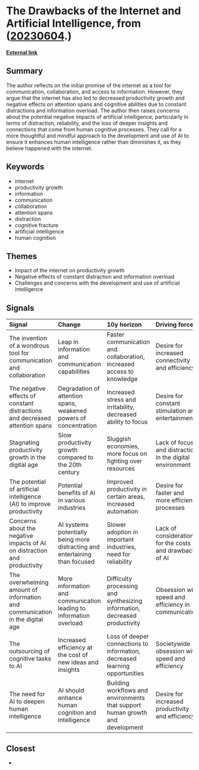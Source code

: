# __The Drawbacks of the Internet and Artificial Intelligence__, from ([20230604](https://kghosh.substack.com/p/20230604).)

__[External link](https://www.nytimes.com/2023/05/28/opinion/artificial-intelligence-thinking-minds-concentration.html?unlocked_article_code=MLIAHN6wO2gN-oVbvQ2_ENjTZpCVExyB-2ozdthrljWZRk3cLP7Ue_cuRQ9CZMmz2RscYeKZ_wnmVHYLZmyY5AGBy1raM6GfG63nypBJRe_Jq5OhxypTEv9CaMb999ubTYW85OpZDr_1wGIgMdHqAC0zsqOQ8Wd5mUosTMa-3_HoWPUQbAjxkVORysHFYfYWYqLF1FFIkxpiD-_msIU7-wDgab3l9bfEqPiOt6YUHXR5HYicBXH4H_Bx5K9kebdHe1fF9_wdeQG_B88btjkdt3mx3e60fDuJagNEVQ6bMCvwmq9o8LnPziPK_XVTfp2Gr6lTrpOwKw-0TbvkWDJ-9H3ti4fzRQtBHZHZxRx0x5vPwdkUIH2f0JuG70Y7FA&smid=nytcore-android-share)__



## Summary

The author reflects on the initial promise of the internet as a tool for communication, collaboration, and access to information. However, they argue that the internet has also led to decreased productivity growth and negative effects on attention spans and cognitive abilities due to constant distractions and information overload. The author then raises concerns about the potential negative impacts of artificial intelligence, particularly in terms of distraction, reliability, and the loss of deeper insights and connections that come from human cognitive processes. They call for a more thoughtful and mindful approach to the development and use of AI to ensure it enhances human intelligence rather than diminishes it, as they believe happened with the internet.

## Keywords

* internet
* productivity growth
* information
* communication
* collaboration
* attention spans
* distraction
* cognitive fracture
* artificial intelligence
* human cognition

## Themes

* Impact of the internet on productivity growth
* Negative effects of constant distraction and information overload
* Challenges and concerns with the development and use of artificial intelligence

## Signals

| Signal                                                                      | Change                                                                      | 10y horizon                                                                   | Driving force                                            |
|:----------------------------------------------------------------------------|:----------------------------------------------------------------------------|:------------------------------------------------------------------------------|:---------------------------------------------------------|
| The invention of a wondrous tool for communication and collaboration        | Leap in information and communication capabilities                          | Faster communication and collaboration, increased access to knowledge         | Desire for increased connectivity and efficiency         |
| The negative effects of constant distractions and decreased attention spans | Degradation of attention spans, weakened powers of concentration            | Increased stress and irritability, decreased ability to focus                 | Desire for constant stimulation and entertainment        |
| Stagnating productivity growth in the digital age                           | Slow productivity growth compared to the 20th century                       | Sluggish economies, more focus on fighting over resources                     | Lack of focus and distraction in the digital environment |
| The potential of artificial intelligence (AI) to improve productivity       | Potential benefits of AI in various industries                              | Improved productivity in certain areas, increased automation                  | Desire for faster and more efficient processes           |
| Concerns about the negative impacts of AI on distraction and productivity   | AI systems potentially being more distracting and entertaining than focused | Slower adoption in important industries, need for reliability                 | Lack of consideration for the costs and drawbacks of AI  |
| The overwhelming amount of information and communication in the digital age | More information and communication leading to information overload          | Difficulty processing and synthesizing information, decreased productivity    | Obsession with speed and efficiency in communication     |
| The outsourcing of cognitive tasks to AI                                    | Increased efficiency at the cost of new ideas and insights                  | Loss of deeper connections to information, decreased learning opportunities   | Societywide obsession with speed and efficiency          |
| The need for AI to deepen human intelligence                                | AI should enhance human cognition and intelligence                          | Building workflows and environments that support human growth and development | Desire for increased productivity and efficiency         |

## Closest

* 